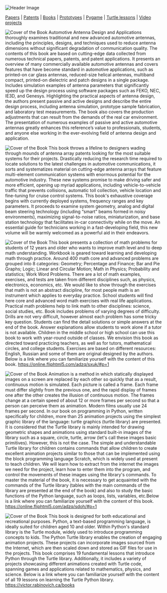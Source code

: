 ![Header Image](https://raw.githubusercontent.com/victenna/vrabinovich/main/Images/Header.png)

[Papers](papers.md) | [Patents](patents.md) | [Books](books.md) | [Prototypes](prototypes.md) | [Pygame](pygame.md) | [Turtle lessons](turtle_lessons.md) | [Video projects](video_projects.md)


![Cover of the Book](https://raw.githubusercontent.com/victenna/vrabinovich/main/Books/Image_1.png)
Automotive Antenna Design and Applications thoroughly examines traditional and new advanced automotive antennas, including the principles, designs, and techniques used to reduce antenna dimensions without significant degradation of communication quality. The contents of this book are based on cutting-edge data collected from numerous technical papers, patents, and patent applications. It presents an overview of many commercially available automotive antennas and covers features that have become standard in automotive applications, such as printed-on car glass antennas, reduced-size helical antennas, multiband compact, printed-on dielectric and patch designs in a single package. Includes simulation examples of antenna parameters that significantly speed up the design process using software packages such as FEKO, NEC, IE3D, and Genesys. Highlighting the practical aspects of antenna design, the authors present passive and active designs and describe the entire design process, including antenna simulation, prototype sample fabrication, and laboratory test measurements. The book also covers the production adjustments that can result from the demands of the real car environment. The presentation of numerous examples of passive and active automotive antennas greatly enhances this reference’s value to professionals, students, and anyone else working in the ever-evolving field of antenna design and application.


![Cover of the Book](https://raw.githubusercontent.com/victenna/vrabinovich/main/Books/Image_2.png)
This book throws a lifeline to designers wading through mounds of antenna array patents looking for the most suitable systems for their projects. Drastically reducing the research time required to locate solutions to the latest challenges in automotive communications, it sorts and systematizes material on cutting-edge antenna arrays that feature multi-element communication systems with enormous potential for the automotive industry. These new systems promise to make driving safer and more efficient, opening up myriad applications, including vehicle-to-vehicle traffic that prevents collisions, automatic toll collection, vehicle location and fine-tuning for cruise control systems. This book's exhaustive coverage begins with currently deployed systems, frequency ranges and key parameters. It proceeds to examine system geometry, analog and digital beam steering technology (including “smart” beams formed in noisy environments), maximizing signal-to-noise ratios, miniaturization, and base station technology that facilitates in-car connectivity while on the move. An essential guide for technicians working in a fast-developing field, this new volume will be warmly welcomed as a powerful aid in their endeavors.


![Cover of the Book](https://raw.githubusercontent.com/victenna/vrabinovich/main/Books/Image_3.png)
This book presents a collection of math problems for students of 12 years and older who wants to improve math level and to deep math understanding. Workbook is geared toward learning and developing math through practice. Around 400 math core and advanced problems are grouped into 8 categories: Geometry; Percentage and Finance; Bar and Pie Graphs; Logic; Linear and Circular Motion; Math in Physics; Probability and statistics; Work Word Problems. There are a lot of math examples, exercises, and tests are taken from different disciplines such, as physics, electronics, economics, etc. We would like to show through the exercises that math is not an abstract discipline, for most people math is an instrument which applies to everyday practice. School students will find here core and advanced word math exercises with real life applications. Practical math problems help to link math to other disciplines: science, social studies, etc. Book includes problems of varying degrees of difficulty. Drills are not very difficult, however almost each problem has some tricky key question. Students can find the detail solutions or simple answers at the end of the book. Answer explanations allow students to work alone if a tutor is not available. Children in the middle school or high school can use this book to work with year-round outside of classes. We envision this book as directed toward practicing teachers, as well as for tutors, mathematical circles, and college students. Exercises are based on different resources: English, Russian and some of them are original designed by the authors. Below is a link where you can familiarize yourself with the content of this book. https://online.fliphtml5.com/adzq/sxuk/#p=1 <br>

![Cover of the Book](https://raw.githubusercontent.com/victenna/vrabinovich/main/Books/Image_4.png)
Animation is a method in which statically displayed images on a screen are replaced by each other so quickly that as a result, continuous motion is simulated. Each picture is called a frame. Each frame must differ slightly from the previous one, and the rapid display of frames one after the other creates the illusion of continuous motion. The frames change at a certain speed of about 12 or more frames per second so that a person can perceive them as animation. Modern films usually use 24 frames per second. In our book on programming in Python, written specifically for children, more than 25 animation projects using the simplest graphic library of the language: turtle graphics (turtle library) are presented. It is considered that the Turtle library is mainly intended for drawing geometric shapes and animations using standard built-in images of the library such as a square, circle, turtle, arrow (let's call these images basic primitives). However, this is not the case. The simple and understandable Turtle library for children contains commands that allow children to create excellent animation projects similar to those that can be implemented using the block programming language Scratch, which is widely used at present to teach children. We will learn how to extract from the internet the images we need for the project, learn how to enter them into the program, and control the movements of these images using the library's commands. To master the material of the book, it is necessary to get acquainted with the commands of the Turtle library (tables with the main commands of the library are presented at the end of the book) and also to study the basic functions of the Python language, such as loops, lists, variables, etc.Below is a link where you can familiarize yourself with the content of this book. https://online.fliphtml5.com/adzq/sdoh/#p=1

![Cover of the Book](https://raw.githubusercontent.com/victenna/vrabinovich/main/Books/Image_5.png)
This book is designed for both educational and recreational purposes. Python, a text-based programming language, is ideally suited for children aged 10 and older. Within Python's standard library is the Turtle module, widely used to introduce programming concepts to kids. The Python Turtle library enables the creation of engaging animation projects. These projects can incorporate images sourced from the Internet, which are then scaled down and stored as GIF files for use in the projects. This book comprises 19 fundamental lessons that introduce Python through the Turtle library. Additionally, it includes a variety of projects showcasing different animations created with Turtle code, spanning games and applications related to mathematics, physics, and science. Below is a link where you can familiarize yourself with the content of all 19 lessons on learning the Turtle Python library. https://victor.rabinovich.ca/books<br>







